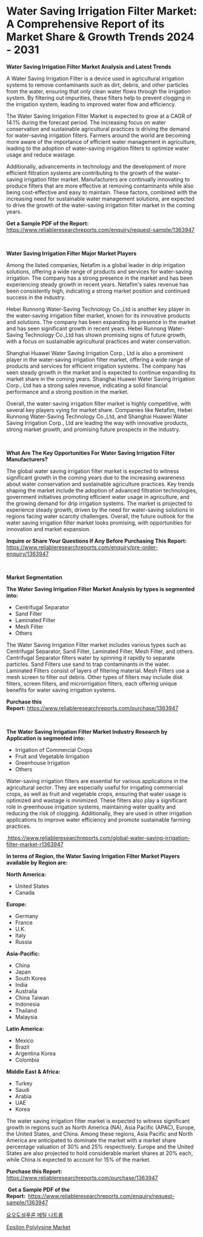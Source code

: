 <p><h1>Water Saving Irrigation Filter Market: A Comprehensive Report of its Market Share & Growth Trends 2024 - 2031</h1></p><p><strong>Water Saving Irrigation Filter Market Analysis and Latest Trends</strong></p>
<p><p>A Water Saving Irrigation Filter is a device used in agricultural irrigation systems to remove contaminants such as dirt, debris, and other particles from the water, ensuring that only clean water flows through the irrigation system. By filtering out impurities, these filters help to prevent clogging in the irrigation system, leading to improved water flow and efficiency.</p><p>The Water Saving Irrigation Filter Market is expected to grow at a CAGR of 14.1% during the forecast period. The increasing focus on water conservation and sustainable agricultural practices is driving the demand for water-saving irrigation filters. Farmers around the world are becoming more aware of the importance of efficient water management in agriculture, leading to the adoption of water-saving irrigation filters to optimize water usage and reduce wastage.</p><p>Additionally, advancements in technology and the development of more efficient filtration systems are contributing to the growth of the water-saving irrigation filter market. Manufacturers are continually innovating to produce filters that are more effective at removing contaminants while also being cost-effective and easy to maintain. These factors, combined with the increasing need for sustainable water management solutions, are expected to drive the growth of the water-saving irrigation filter market in the coming years.</p></p>
<p><strong>Get a Sample PDF of the Report:&nbsp;</strong> <a href="https://www.reliableresearchreports.com/enquiry/request-sample/1363947">https://www.reliableresearchreports.com/enquiry/request-sample/1363947</a></p>
<p>&nbsp;</p>
<p><strong>Water Saving Irrigation Filter Major Market Players</strong></p>
<p><p>Among the listed companies, Netafim is a global leader in drip irrigation solutions, offering a wide range of products and services for water-saving irrigation. The company has a strong presence in the market and has been experiencing steady growth in recent years. Netafim's sales revenue has been consistently high, indicating a strong market position and continued success in the industry.</p><p>Hebei Runnong Water-Saving Technology Co.,Ltd is another key player in the water-saving irrigation filter market, known for its innovative products and solutions. The company has been expanding its presence in the market and has seen significant growth in recent years. Hebei Runnong Water-Saving Technology Co.,Ltd has shown promising signs of future growth, with a focus on sustainable agricultural practices and water conservation.</p><p>Shanghai Huawei Water Saving Irrigation Corp., Ltd is also a prominent player in the water-saving irrigation filter market, offering a wide range of products and services for efficient irrigation systems. The company has seen steady growth in the market and is expected to continue expanding its market share in the coming years. Shanghai Huawei Water Saving Irrigation Corp., Ltd has a strong sales revenue, indicating a solid financial performance and a strong position in the market.</p><p>Overall, the water-saving irrigation filter market is highly competitive, with several key players vying for market share. Companies like Netafim, Hebei Runnong Water-Saving Technology Co.,Ltd, and Shanghai Huawei Water Saving Irrigation Corp., Ltd are leading the way with innovative products, strong market growth, and promising future prospects in the industry.</p></p>
<p>&nbsp;</p>
<p><strong>What Are The Key Opportunities For Water Saving Irrigation Filter Manufacturers?</strong></p>
<p><p>The global water saving irrigation filter market is expected to witness significant growth in the coming years due to the increasing awareness about water conservation and sustainable agriculture practices. Key trends shaping the market include the adoption of advanced filtration technologies, government initiatives promoting efficient water usage in agriculture, and the growing demand for drip irrigation systems. The market is projected to experience steady growth, driven by the need for water-saving solutions in regions facing water scarcity challenges. Overall, the future outlook for the water saving irrigation filter market looks promising, with opportunities for innovation and market expansion.</p></p>
<p><strong>Inquire or Share Your Questions If Any Before Purchasing This Report:</strong> <a href="https://www.reliableresearchreports.com/enquiry/pre-order-enquiry/1363947">https://www.reliableresearchreports.com/enquiry/pre-order-enquiry/1363947</a></p>
<p>&nbsp;</p>
<p><strong>Market Segmentation</strong></p>
<p><strong>The Water Saving Irrigation Filter Market Analysis by types is segmented into:</strong></p>
<p><ul><li>Centrifugal Separator</li><li>Sand Filter</li><li>Laminated Filter</li><li>Mesh Filter</li><li>Others</li></ul></p>
<p><p>The Water Saving Irrigation Filter market includes various types such as Centrifugal Separator, Sand Filter, Laminated Filter, Mesh Filter, and others. Centrifugal Separator filters water by spinning it rapidly to separate particles. Sand Filters use sand to trap contaminants in the water. Laminated Filters consist of layers of filtering material. Mesh Filters use a mesh screen to filter out debris. Other types of filters may include disk filters, screen filters, and microirrigation filters, each offering unique benefits for water saving irrigation systems.</p></p>
<p><strong>Purchase this Report:&nbsp;</strong><a href="https://www.reliableresearchreports.com/purchase/1363947">https://www.reliableresearchreports.com/purchase/1363947</a></p>
<p>&nbsp;</p>
<p><strong>The Water Saving Irrigation Filter Market Industry Research by Application is segmented into:</strong></p>
<p><ul><li>Irrigation of Commercial Crops</li><li>Fruit and Vegetable Iirrigation</li><li>Greenhouse Irrigation</li><li>Others</li></ul></p>
<p><p>Water-saving irrigation filters are essential for various applications in the agricultural sector. They are especially useful for irrigating commercial crops, as well as fruit and vegetable crops, ensuring that water usage is optimized and wastage is minimized. These filters also play a significant role in greenhouse irrigation systems, maintaining water quality and reducing the risk of clogging. Additionally, they are used in other irrigation applications to improve water efficiency and promote sustainable farming practices.</p></p>
<p><a href="https://www.reliableresearchreports.com/global-water-saving-irrigation-filter-market-r1363947">&nbsp;https://www.reliableresearchreports.com/global-water-saving-irrigation-filter-market-r1363947</a></p>
<p><strong>In terms of Region, the Water Saving Irrigation Filter Market Players available by Region are:</strong></p>
<p>
    <p> <strong> North America: </strong>
        <ul>
            <li>United States</li>
            <li>Canada</li>
        </ul>
        </p> 
    <p> <strong> Europe: </strong>
        <ul>
            <li>Germany</li>
            <li>France</li>
            <li>U.K.</li>
            <li>Italy</li>
            <li>Russia</li>
        </ul>
        </p> 
    <p> <strong> Asia-Pacific: </strong>
        <ul>
            <li>China</li>
            <li>Japan</li>
            <li>South Korea</li>
            <li>India</li>
            <li>Australia</li>
            <li>China Taiwan</li>
            <li>Indonesia</li>
            <li>Thailand</li>
            <li>Malaysia</li>
        </ul>
        </p> 
    <p> <strong> Latin America: </strong>
        <ul>
            <li>Mexico</li>
            <li>Brazil</li>
            <li>Argentina Korea</li>
            <li>Colombia</li>
        </ul>
        </p> 
    <p> <strong> Middle East & Africa: </strong>
        <ul>
            <li>Turkey</li>
            <li>Saudi</li>
            <li>Arabia</li>
            <li>UAE</li>
            <li>Korea</li>
        </ul>
    </p>
    </p>
<p><p>The water saving irrigation filter market is expected to witness significant growth in regions such as North America (NA), Asia Pacific (APAC), Europe, the United States, and China. Among these regions, Asia Pacific and North America are anticipated to dominate the market with a market share percentage valuation of 30% and 25% respectively. Europe and the United States are also projected to hold considerable market shares at 20% each, while China is expected to account for 15% of the market.</p></p>
<p><strong>Purchase this Report: </strong><a href="https://www.reliableresearchreports.com/purchase/1363947">https://www.reliableresearchreports.com/purchase/1363947</a></p>
<p>&nbsp;<strong>Get a Sample PDF of the Report:&nbsp;&nbsp;</strong><a href="https://www.reliableresearchreports.com/enquiry/request-sample/1363947">https://www.reliableresearchreports.com/enquiry/request-sample/1363947</a></p>
<p><strong></strong></p>
<p><p><a href="https://medium.com/@royaloeger/%EC%95%84%EC%9D%B4%EC%98%A4%EB%8F%84%EC%8A%A4%EB%A3%A8%ED%93%A8%EB%A1%A0-%EB%A9%94%ED%8B%B8-%EB%82%98%ED%8A%B8%EB%A5%A8-%EC%8B%9C%EC%9E%A5-%EC%A1%B0%EC%82%AC-%EB%B3%B4%EA%B3%A0%EC%84%9C-%EA%B7%B8-%EC%97%AD%EC%82%AC-%EB%B0%8F-2024%EB%85%84%EB%B6%80%ED%84%B0-2031%EB%85%84%EA%B9%8C%EC%A7%80%EC%9D%98-%EC%A0%84%EB%A7%9D-5a18dc74945c">요오도설푸론 메틸 나트륨</a></p><p><a href="https://issuu.com/reportprime-2/docs/epsilon-polylysine-market-size-2030.pptx">Epsilon Polylysine Market</a></p></p>